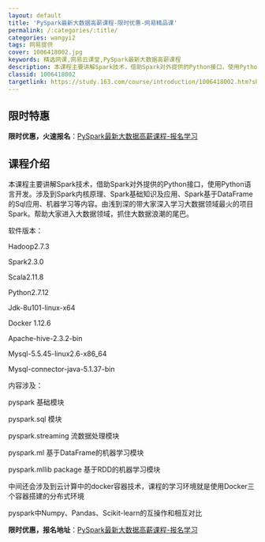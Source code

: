 ```yaml
---
layout: default
title: 'PySpark最新大数据高薪课程-限时优惠-网易精品课'
permalink: /:categories/:title/
categories: wangyi2
tags: 网易提供
cover: 1006418002.jpg
keywords: 精选网课,网易云课堂,PySpark最新大数据高薪课程
description: 本课程主要讲解Spark技术，借助Spark对外提供的Python接口，使用Python语言开发。涉及到Spark内核原
classid: 1006418002
targetlink: https://study.163.com/course/introduction/1006418002.htm?share=1&shareId=1025206652&utm_campaign=share&utm_medium=iphoneShare&utm_source=&utm_u=1025206652
---
```


## 限时特惠

**限时优惠，火速报名**：[PySpark最新大数据高薪课程-报名学习](https://study.163.com/course/introduction/1006418002.htm?share=1&shareId=1025206652&utm_campaign=share&utm_medium=iphoneShare&utm_source=&utm_u=1025206652)

## 课程介绍

本课程主要讲解Spark技术，借助Spark对外提供的Python接口，使用Python语言开发。涉及到Spark内核原理、Spark基础知识及应用、Spark基于DataFrame的Sql应用、机器学习等内容。由浅到深的带大家深入学习大数据领域最火的项目Spark。帮助大家进入大数据领域，抓住大数据浪潮的尾巴。

软件版本：     

Hadoop2.7.3

Spark2.3.0

Scala2.11.8

Python2.7.12

Jdk-8u101-linux-x64

Docker 1.12.6

Apache-hive-2.3.2-bin

Mysql-5.5.45-linux2.6-x86_64

Mysql-connector-java-5.1.37-bin

内容涉及：   

pyspark 基础模块

pyspark.sql 模块

pyspark.streaming 流数据处理模块

pyspark.ml 基于DataFrame的机器学习模块

pyspark.mllib package 基于RDD的机器学习模块

中间还会涉及到云计算中的docker容器技术，课程的学习环境就是使用Docker三个容器搭建的分布式环境

pyspark中Numpy、Pandas、Scikit-learn的互操作和相互对比

**限时优惠，报名地址**：[PySpark最新大数据高薪课程-报名学习](https://study.163.com/course/introduction/1006418002.htm?share=1&shareId=1025206652&utm_campaign=share&utm_medium=iphoneShare&utm_source=&utm_u=1025206652)

